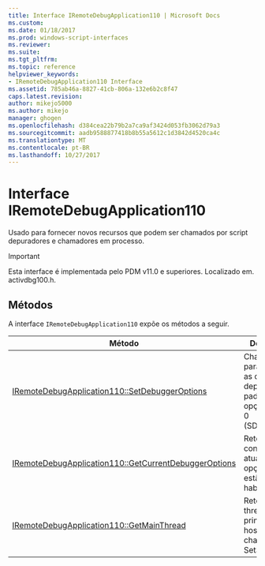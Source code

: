 ```yaml
---
title: Interface IRemoteDebugApplication110 | Microsoft Docs
ms.custom: 
ms.date: 01/18/2017
ms.prod: windows-script-interfaces
ms.reviewer: 
ms.suite: 
ms.tgt_pltfrm: 
ms.topic: reference
helpviewer_keywords:
- IRemoteDebugApplication110 Interface
ms.assetid: 785ab46a-8827-41cb-806a-132e6b2c8f47
caps.latest.revision: 
author: mikejo5000
ms.author: mikejo
manager: ghogen
ms.openlocfilehash: d384cea22b79b2a7ca9af3424d053fb3062d79a3
ms.sourcegitcommit: aadb9588877418b8b55a5612c1d3842d4520ca4c
ms.translationtype: MT
ms.contentlocale: pt-BR
ms.lasthandoff: 10/27/2017
---
```

# <a name="iremotedebugapplication110-interface"></a>Interface IRemoteDebugApplication110
Usado para fornecer novos recursos que podem ser chamados por script depuradores e chamadores em processo.  
  
> [!IMPORTANT]
>  Esta interface é implementada pelo PDM v11.0 e superiores. Localizado em. activdbg100.h.  
  
## <a name="methods"></a>Métodos  
 A interface `IRemoteDebugApplication110` expõe os métodos a seguir.  
  
|Método|Descrição|  
|------------|-----------------|  
|[IRemoteDebugApplication110::SetDebuggerOptions](../../winscript/reference/iremotedebugapplication110-setdebuggeroptions.md)|Chamado para atualizar as opções do depurador. O padrão de opções como 0 (SDO_NONE).|  
|[IRemoteDebugApplication110::GetCurrentDebuggerOptions](../../winscript/reference/iremotedebugapplication110-getcurrentdebuggeroptions.md)|Retorna o conjunto atual de opções que estão habilitados.|  
|[IRemoteDebugApplication110::GetMainThread](../../winscript/reference/iremotedebugapplication110-getmainthread.md)|Retorna o thread principal para hosts que chamam SetSite.|